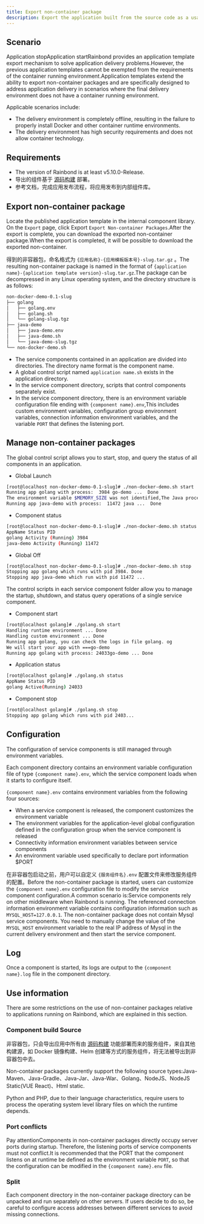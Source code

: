```yaml
---
title: Export non-container package
description: Export the application built from the source code as a usable installation package in a non-container environment
---
```


## Scenario

Application stopApplication startRainbond provides an application template export mechanism to solve application delivery problems.However, the previous application templates cannot be exempted from the requirements of the container running environment.Application templates extend the ability to export non-container packages and are specifically designed to address application delivery in scenarios where the final delivery environment does not have a container running environment.

Applicable scenarios include:

- The delivery environment is completely offline, resulting in the failure to properly install Docker and other container runtime environments.
- The delivery environment has high security requirements and does not allow container technology.

## Requirements

- The version of Rainbond is at least v5.10.0-Release.
- 导出的组件基于 [源码构建](/docs/devops/app-deploy/) 部署。
- 参考文档，完成应用发布流程，将应用发布到内部组件库。

## Export non-container package

Locate the published application template in the internal component library. On the `Export` page, click Export `Export Non-container Packages`.After the export is complete, you can download the exported non-container package.When the export is completed, it will be possible to download the exported non-container.

得到的非容器包，命名格式为 `{应用名称}-{应用模板版本号}-slug.tar.gz` 。The resulting non-container package is named in the format of `{application name}-{aplication template version}-slug.tar.gz`.The package can be decompressed in any Linux operating system, and the directory structure is as follows:

```bash
non-docker-demo-0.1-slug
├── golang
│   ├── golang.env
│   ├── golang.sh
│   └── golang-slug.tgz
├── java-demo
│   ├── java-demo.env
│   ├── java-demo.sh
│   └── java-demo-slug.tgz
└── non-docker-demo.sh
```

- The service components contained in an application are divided into directories. The directory name format is the component name.
- A global control script named `application name.sh` exists in the application directory.
- In the service component directory, scripts that control components separately exist.
- In the service component directory, there is an environment variable configuration file ending with `{component name}.env`,This includes custom environment variables, configuration group environment variables, connection information environment variables, and the variable `PORT` that defines the listening port.

## Manage non-container packages

The global control script allows you to start, stop, and query the status of all components in an application.

- Global Launch

```bash
[root@localhost non-docker-demo-0.1-slug]# ./non-docker-demo.sh start
Running app golang with process:  3984 go-demo ...  Done
The environment variable $MEMORY_SIZE was not identified,The Java process will not be optimized....
Running app java-demo with process:  11472 java ...  Done
```

- Component status

```bash
[root@localhost non-docker-demo-0.1-slug]# ./non-docker-demo.sh status
AppName Status PID
golang Activity (Running) 3984
java-demo Activity (Running) 11472
```

- Global Off

```bash
[root@localhost non-docker-demo-0.1-slug]# ./non-docker-demo.sh stop
Stopping app golang which runs with pid 3984. Done
Stopping app java-demo which run with pid 11472 ...
```

The control scripts in each service component folder allow you to manage the startup, shutdown, and status query operations of a single service component.

- Component start

```bash
[root@localhost golang]# ./golang.sh start
Handling runtime environment ... Done
Handling custom environment ... Done
Running app golang, you can check the logs in file golang. og
We will start your app with ===go-demo
Running app golang with process: 24033go-demo ... Done
```

- Application status

```bash
[root@localhost golang]# ./golang.sh status
AppName Status PID
golang Active(Running) 24033
```

- Component stop

```bash
[root@localhost golang]# ./golang.sh stop
Stopping app golang which runs with pid 2403...
```

## Configuration

The configuration of service components is still managed through environment variables.

Each component directory contains an environment variable configuration file of type `{component name}.env`, which the service component loads when it starts to configure itself.

`{component name}.env` contains environment variables from the following four sources:

- When a service component is released, the component customizes the environment variable
- The environment variables for the application-level global configuration defined in the configuration group when the service component is released
- Connectivity information environment variables between service components
- An environment variable used specifically to declare port information $PORT

在非容器包启动之前，用户可以自定义 `{服务组件名}.env` 配置文件来修改服务组件的配置。Before the non-container package is started, users can customize the `{component name}.env` configuration file to modify the service component configuration.A common scenario is:Service components rely on other middleware when Rainbond is running. The referenced connection information environment variable contains configuration information such as `MYSQL_HOST=127.0.0.1`. The non-container package does not contain Mysql service components. You need to manually change the value of the `MYSQL_HOST` environment variable to the real IP address of Mysql in the current delivery environment and then start the service component.

## Log

Once a component is started, its logs are output to the `{component name}.log` file in the component directory.

## Use information

There are some restrictions on the use of non-container packages relative to applications running on Rainbond, which are explained in this section.

### Component build Source

非容器包，只会导出应用中所有由 [源码构建](/docs/devops/app-deploy/) 功能部署而来的服务组件，来自其他构建源，如 Docker 镜像构建、Helm 创建等方式的服务组件，将无法被导出到非容器包中去。

Non-container packages currently support the following source types:Java-Maven、Java-Gradle、Java-Jar、Java-War、Golang、NodeJS、NodeJS Static(VUE React)、Html static.

Python and PHP, due to their language characteristics, require users to process the operating system level library files on which the runtime depends.

### Port conflicts

Pay attentionComponents in non-container packages directly occupy server ports during startup. Therefore, the listening ports of service components must not conflict.It is recommended that the PORT that the component listens on at runtime be defined as the environment variable `PORT`, so that the configuration can be modified in the `{component name}.env` file.

### Split

Each component directory in the non-container package directory can be unpacked and run separately on other servers. If users decide to do so, be careful to configure access addresses between different services to avoid missing connections.
